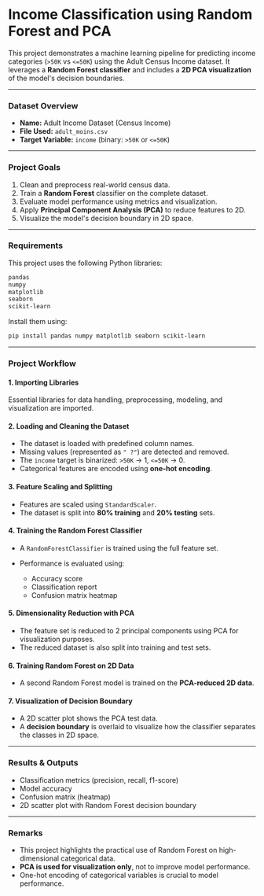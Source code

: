 # Income Classification using Random Forest and PCA

This project demonstrates a machine learning pipeline for predicting income categories (`>50K` vs `<=50K`) using the Adult Census Income dataset. It leverages a **Random Forest classifier** and includes a **2D PCA visualization** of the model's decision boundaries.

---

### Dataset Overview

* **Name:** Adult Income Dataset (Census Income)
* **File Used:** `adult_moins.csv`
* **Target Variable:** `income` (binary: `>50K` or `<=50K`)

---

### Project Goals

1. Clean and preprocess real-world census data.
2. Train a **Random Forest** classifier on the complete dataset.
3. Evaluate model performance using metrics and visualization.
4. Apply **Principal Component Analysis (PCA)** to reduce features to 2D.
5. Visualize the model's decision boundary in 2D space.

---

### Requirements

This project uses the following Python libraries:

```bash
pandas
numpy
matplotlib
seaborn
scikit-learn
```

Install them using:

```bash
pip install pandas numpy matplotlib seaborn scikit-learn
```

---

### Project Workflow

#### 1. **Importing Libraries**

Essential libraries for data handling, preprocessing, modeling, and visualization are imported.

#### 2. **Loading and Cleaning the Dataset**

* The dataset is loaded with predefined column names.
* Missing values (represented as `" ?"`) are detected and removed.
* The `income` target is binarized: `>50K` → 1, `<=50K` → 0.
* Categorical features are encoded using **one-hot encoding**.

#### 3. **Feature Scaling and Splitting**

* Features are scaled using `StandardScaler`.
* The dataset is split into **80% training** and **20% testing** sets.

#### 4. **Training the Random Forest Classifier**

* A `RandomForestClassifier` is trained using the full feature set.
* Performance is evaluated using:

  * Accuracy score
  * Classification report
  * Confusion matrix heatmap

#### 5. **Dimensionality Reduction with PCA**

* The feature set is reduced to 2 principal components using PCA for visualization purposes.
* The reduced dataset is also split into training and test sets.

#### 6. **Training Random Forest on 2D Data**

* A second Random Forest model is trained on the **PCA-reduced 2D data**.

#### 7. **Visualization of Decision Boundary**

* A 2D scatter plot shows the PCA test data.
* A **decision boundary** is overlaid to visualize how the classifier separates the classes in 2D space.

---

### Results & Outputs

* Classification metrics (precision, recall, f1-score)
* Model accuracy
* Confusion matrix (heatmap)
* 2D scatter plot with Random Forest decision boundary

---

### Remarks

* This project highlights the practical use of Random Forest on high-dimensional categorical data.
* **PCA is used for visualization only**, not to improve model performance.
* One-hot encoding of categorical variables is crucial to model performance.

